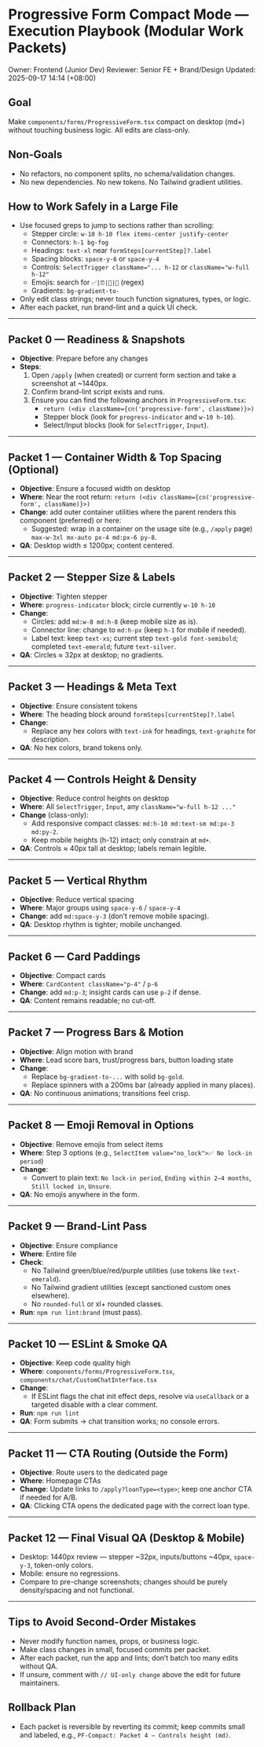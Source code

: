 # Progressive Form Compact Mode — Execution Playbook (Modular Work Packets)

Owner: Frontend (Junior Dev)
Reviewer: Senior FE + Brand/Design
Updated: 2025-09-17 14:14 (+08:00)

## Goal
Make `components/forms/ProgressiveForm.tsx` compact on desktop (md+) without touching business logic. All edits are class-only.

## Non‑Goals
- No refactors, no component splits, no schema/validation changes.
- No new dependencies. No new tokens. No Tailwind gradient utilities.

## How to Work Safely in a Large File
- Use focused greps to jump to sections rather than scrolling:
  - Stepper circle: `w-10 h-10 flex items-center justify-center`
  - Connectors: `h-1 bg-fog`
  - Headings: `text-xl` near `formSteps[currentStep]?.label`
  - Spacing blocks: `space-y-6` or `space-y-4`
  - Controls: `SelectTrigger className="... h-12` or `className="w-full h-12"`
  - Emojis: search for `✅|⏰|📅|🤔` (regex)
  - Gradients: `bg-gradient-to-`
- Only edit class strings; never touch function signatures, types, or logic.
- After each packet, run brand-lint and a quick UI check.

---

## Packet 0 — Readiness & Snapshots
- __Objective__: Prepare before any changes
- __Steps__:
  1. Open `/apply` (when created) or current form section and take a screenshot at ~1440px.
  2. Confirm brand-lint script exists and runs.
  3. Ensure you can find the following anchors in `ProgressiveForm.tsx`:
     - `return (<div className={cn('progressive-form', className)}>)`
     - Stepper block (look for `progress-indicator` and `w-10 h-10`).
     - Select/Input blocks (look for `SelectTrigger`, `Input`).

---

## Packet 1 — Container Width & Top Spacing (Optional)
- __Objective__: Ensure a focused width on desktop
- __Where__: Near the root return: `return (<div className={cn('progressive-form', className)}>)`
- __Change__: add outer container utilities where the parent renders this component (preferred) or here:
  - Suggested: wrap in a container on the usage site (e.g., `/apply` page) `max-w-3xl mx-auto px-4 md:px-6 py-8`.
- __QA__: Desktop width ≤ 1200px; content centered.

---

## Packet 2 — Stepper Size & Labels
- __Objective__: Tighten stepper
- __Where__: `progress-indicator` block; circle currently `w-10 h-10`
- __Change__:
  - Circles: add `md:w-8 md:h-8` (keep mobile size as is).
  - Connector line: change to `md:h-px` (keep `h-1` for mobile if needed).
  - Label text: keep `text-xs`; current step `text-gold font-semibold`; completed `text-emerald`; future `text-silver`.
- __QA__: Circles ≈ 32px at desktop; no gradients.

---

## Packet 3 — Headings & Meta Text
- __Objective__: Ensure consistent tokens
- __Where__: The heading block around `formSteps[currentStep]?.label`
- __Change__:
  - Replace any hex colors with `text-ink` for headings, `text-graphite` for description.
- __QA__: No hex colors, brand tokens only.

---

## Packet 4 — Controls Height & Density
- __Objective__: Reduce control heights on desktop
- __Where__: All `SelectTrigger`, `Input`, any `className="w-full h-12 ..."`
- __Change__ (class-only):
  - Add responsive compact classes: `md:h-10 md:text-sm md:px-3 md:py-2`.
  - Keep mobile heights (h-12) intact; only constrain at `md+`.
- __QA__: Controls ≈ 40px tall at desktop; labels remain legible.

---

## Packet 5 — Vertical Rhythm
- __Objective__: Reduce vertical spacing
- __Where__: Major groups using `space-y-6` / `space-y-4`
- __Change__: add `md:space-y-3` (don’t remove mobile spacing).
- __QA__: Desktop rhythm is tighter; mobile unchanged.

---

## Packet 6 — Card Paddings
- __Objective__: Compact cards
- __Where__: `CardContent className="p-4"` / `p-6`
- __Change__: add `md:p-3`; insight cards can use `p-2` if dense.
- __QA__: Content remains readable; no cut-off.

---

## Packet 7 — Progress Bars & Motion
- __Objective__: Align motion with brand
- __Where__: Lead score bars, trust/progress bars, button loading state
- __Change__:
  - Replace `bg-gradient-to-...` with solid `bg-gold`.
  - Replace spinners with a 200ms bar (already applied in many places).
- __QA__: No continuous animations; transitions feel crisp.

---

## Packet 8 — Emoji Removal in Options
- __Objective__: Remove emojis from select items
- __Where__: Step 3 options (e.g., `SelectItem value="no_lock">✅ No lock-in period`)
- __Change__:
  - Convert to plain text: `No lock-in period`, `Ending within 2–4 months`, `Still locked in`, `Unsure`.
- __QA__: No emojis anywhere in the form.

---

## Packet 9 — Brand-Lint Pass
- __Objective__: Ensure compliance
- __Where__: Entire file
- __Check__:
  - No Tailwind green/blue/red/purple utilities (use tokens like `text-emerald`).
  - No Tailwind gradient utilities (except sanctioned custom ones elsewhere).
  - No `rounded-full` or xl+ rounded classes.
- __Run__: `npm run lint:brand` (must pass).

---

## Packet 10 — ESLint & Smoke QA
- __Objective__: Keep code quality high
- __Where__: `components/forms/ProgressiveForm.tsx`, `components/chat/CustomChatInterface.tsx`
- __Change__:
  - If ESLint flags the chat init effect deps, resolve via `useCallback` or a targeted disable with a clear comment.
- __Run__: `npm run lint`
- __QA__: Form submits → chat transition works; no console errors.

---

## Packet 11 — CTA Routing (Outside the Form)
- __Objective__: Route users to the dedicated page
- __Where__: Homepage CTAs
- __Change__: Update links to `/apply?loanType=<type>`; keep one anchor CTA if needed for A/B.
- __QA__: Clicking CTA opens the dedicated page with the correct loan type.

---

## Packet 12 — Final Visual QA (Desktop & Mobile)
- Desktop: 1440px review — stepper ~32px, inputs/buttons ~40px, `space-y-3`, token-only colors.
- Mobile: ensure no regressions.
- Compare to pre-change screenshots; changes should be purely density/spacing and not functional.

---

## Tips to Avoid Second-Order Mistakes
- Never modify function names, props, or business logic.
- Make class changes in small, focused commits per packet.
- After each packet, run the app and lints; don’t batch too many edits without QA.
- If unsure, comment with `// UI-only change` above the edit for future maintainers.

## Rollback Plan
- Each packet is reversible by reverting its commit; keep commits small and labeled, e.g., `PF-Compact: Packet 4 – Controls height (md)`.
